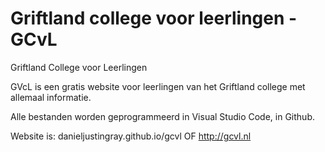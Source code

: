 # Griftland college voor leerlingen - GCvL
Griftland College voor Leerlingen

GVcL is een gratis website voor leerlingen van het Griftland college met allemaal informatie.

Alle bestanden worden geprogrammeerd in Visual Studio Code, in Github.

Website is:
danieljustingray.github.io/gcvl
OF
http://gcvl.nl